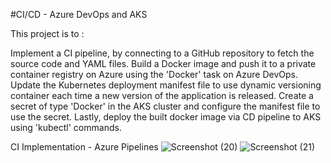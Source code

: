 #CI/CD - Azure DevOps and AKS

This project is to :

Implement a CI pipeline, by connecting to a GitHub repository to fetch the source code and YAML files. Build a Docker image and push it to a private container registry on Azure using the 'Docker' task on Azure DevOps. Update the Kubernetes deployment manifest file to use dynamic versioning container each time a new version of the application is released. Create a secret of type 'Docker' in the AKS cluster and configure the manifest file to use the secret. Lastly, deploy the built docker image via CD pipeline to AKS using 'kubectl' commands.

CI Implementation - Azure Pipelines
![Screenshot (20)](https://user-images.githubusercontent.com/59297711/111836464-b6696b00-88cc-11eb-903e-3996c53ea920.png)
![Screenshot (21)](https://user-images.githubusercontent.com/59297711/111836479-bc5f4c00-88cc-11eb-8bee-7cc1138a5ed4.png)
